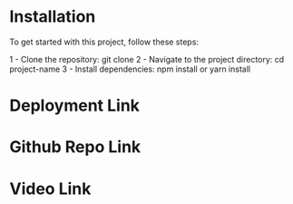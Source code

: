 # Installation

To get started with this project, follow these steps:

1 - Clone the repository: git clone <repository-url>
2 - Navigate to the project directory: cd project-name
3 - Install dependencies: npm install or yarn install

# Deployment Link

# Github Repo Link

# Video Link
